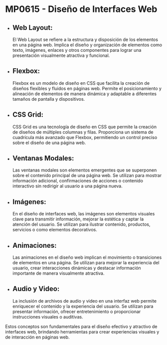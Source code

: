 <h1>MP0615 - Diseño de Interfaces Web</h1>
<ul>
  <li>
    <h2>Web Layout:</h2>
    <p>El Web Layout se refiere a la estructura y disposición de los elementos en una página web. Implica el diseño y organización de elementos como texto, imágenes, enlaces y otros componentes para lograr una presentación visualmente atractiva y funcional.</p>
  </li>
  <li>
    <h2>Flexbox:</h2>
    <p>Flexbox es un modelo de diseño en CSS que facilita la creación de diseños flexibles y fluidos en páginas web. Permite el posicionamiento y alineación de elementos de manera dinámica y adaptable a diferentes tamaños de pantalla y dispositivos.</p>
  </li>
  <li>
    <h2>CSS Grid:</h2>
    <p>CSS Grid es una tecnología de diseño en CSS que permite la creación de diseños de múltiples columnas y filas. Proporciona un sistema de cuadrícula más avanzado que Flexbox, permitiendo un control preciso sobre el diseño de una página web.</p>
  </li>
  <li>
    <h2>Ventanas Modales:</h2>
    <p>Las ventanas modales son elementos emergentes que se superponen sobre el contenido principal de una página web. Se utilizan para mostrar información adicional, confirmaciones de acciones o contenido interactivo sin redirigir al usuario a una página nueva.</p>
  </li>
  <li>
    <h2>Imágenes:</h2>
    <p>En el diseño de interfaces web, las imágenes son elementos visuales clave para transmitir información, mejorar la estética y captar la atención del usuario. Se utilizan para ilustrar contenido, productos, servicios o como elementos decorativos.</p>
  </li>
  <li>
    <h2>Animaciones:</h2>
    <p>Las animaciones en el diseño web implican el movimiento o transiciones de elementos en una página. Se utilizan para mejorar la experiencia del usuario, crear interacciones dinámicas y destacar información importante de manera visualmente atractiva.</p>
  </li>
  <li>
    <h2>Audio y Video:</h2>
    <p>La inclusión de archivos de audio y video en una interfaz web permite enriquecer el contenido y la experiencia del usuario. Se utilizan para presentar información, ofrecer entretenimiento o proporcionar instrucciones visuales o auditivas.</p>
  </li>
</ul>
<p>Estos conceptos son fundamentales para el diseño efectivo y atractivo de interfaces web, brindando herramientas para crear experiencias visuales y de interacción en páginas web.</p>
